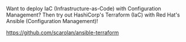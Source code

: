 Want to deploy IaC (Infrastructure-as-Code) with Configuration Management? Then try out HashiCorp's Terraform (IaC) with Red Hat's Ansible (Configuration Management)!

https://github.com/scarolan/ansible-terraform
